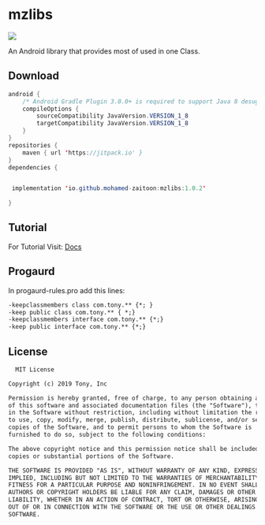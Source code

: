 
# mzlibs


[![](https://jitpack.io/v/io.github.mohamed-zaitoon/mzlibs.svg)](https://jitpack.io/#io.github.mohamed-zaitoon/mzlibs)

An Android library that provides most of used in one Class.


## Download

```java
android {
    /* Android Gradle Plugin 3.0.0+ is required to support Java 8 desugaring */
    compileOptions {
        sourceCompatibility JavaVersion.VERSION_1_8
        targetCompatibility JavaVersion.VERSION_1_8
    }
}
repositories {
    maven { url 'https://jitpack.io' }
}
dependencies {


 implementation 'io.github.mohamed-zaitoon:mzlibs:1.0.2'
 
}
```
## Tutorial
 For Tutorial Visit:
 [Docs](https://mohamed-zaitoon.github.io/mzlibs/docs)
 
## Progaurd
 In progaurd-rules.pro add this lines:
 ```txt
-keepclassmembers class com.tony.** {*; }
-keep public class com.tony.** { *;}
-keepclassmembers interface com.tony.** {*;}
-keep public interface com.tony.** {*;}
 
```

## License 
```txt
  MIT License

Copyright (c) 2019 Tony, Inc

Permission is hereby granted, free of charge, to any person obtaining a copy
of this software and associated documentation files (the "Software"), to deal
in the Software without restriction, including without limitation the rights
to use, copy, modify, merge, publish, distribute, sublicense, and/or sell
copies of the Software, and to permit persons to whom the Software is
furnished to do so, subject to the following conditions:

The above copyright notice and this permission notice shall be included in all
copies or substantial portions of the Software.

THE SOFTWARE IS PROVIDED "AS IS", WITHOUT WARRANTY OF ANY KIND, EXPRESS OR
IMPLIED, INCLUDING BUT NOT LIMITED TO THE WARRANTIES OF MERCHANTABILITY,
FITNESS FOR A PARTICULAR PURPOSE AND NONINFRINGEMENT. IN NO EVENT SHALL THE
AUTHORS OR COPYRIGHT HOLDERS BE LIABLE FOR ANY CLAIM, DAMAGES OR OTHER
LIABILITY, WHETHER IN AN ACTION OF CONTRACT, TORT OR OTHERWISE, ARISING FROM,
OUT OF OR IN CONNECTION WITH THE SOFTWARE OR THE USE OR OTHER DEALINGS IN THE
SOFTWARE.
```

 
 

